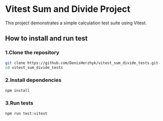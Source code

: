 # Vitest Sum and Divide Project

This project demonstrates a simple calculation test suite using Vitest.

## How to install and run test 

### 1.Clone the repository
```bash
git clone https://github.com/DenisHerzhyk/vitest_sum_divide_tests.git
cd vitest_sum_divide_tests
```

### 2.Install dependencies
```bash
npm install
```

### 3.Run tests  
```bash
npm run test:vitest
```
